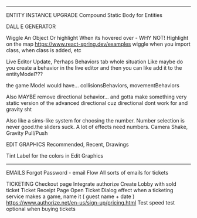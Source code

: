 
---

ENTITY INSTANCE UPGRADE
  Compound Static Body for Entities

DALL E GENERATOR

Wiggle An Object Or highlight When its hovered over - WHY NOT!
Highlight on the map
https://www.react-spring.dev/examples wiggle when you import class, when class is added, etc


Live Editor Update, Perhaps Behaviors tab whole situation
  Like maybe do you create a behavior in the live editor and then you can like add it to the entityModel???

  the game Model would have... collisionsBehaviors, movementBehaviors

  Also MAYBE remove directional behavior... and gotta make something very static version of the advanced directional cuz directional dont work for and gravity sht

  Also like a sims-like system for choosing the number. Number selection is never good.the sliders suck. A lot of effects need numbers. Camera Shake, Gravity Pull/Push

EDIT GRAPHICS
  Recommended, Recent, Drawings

Tint Label 
  for the colors in Edit Graphics

---

EMAILS
  Forgot Password - email Flow
  All sorts of emails for tickets

TICKETING
  Checkout page
    Integrate authorize
    Create Lobby with sold ticket
  Ticket Receipt Page
  Open Ticket Dialog effect
  when a ticketing service makes a game, name it ( guest name + date )
  https://www.authorize.net/en-us/sign-up/pricing.html
  Test speed test optional when buying tickets 